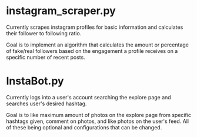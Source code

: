 # instagram_scraper.py
Currently scrapes instagram profiles for basic information and calculates their follower to following ratio.

Goal is to implement an algorithm that calculates the amount or percentage of fake/real followers based on
the engagement a profile receives on a specific number of recent posts.


# InstaBot.py
Currently logs into a user's account searching the explore page and searches user's desired hashtag.

Goal is to like maximum amount of photos on the explore page from specific hashtags given, comment on photos, and like photos on the user's feed. All of these being optional and configurations that can be changed.
